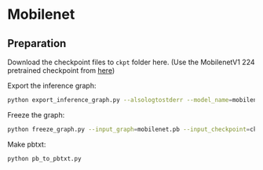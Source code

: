 # Mobilenet

## Preparation

Download the checkpoint files to `ckpt` folder here. (Use the MobilenetV1 224 pretrained checkpoint from [here](https://github.com/tensorflow/models/tree/master/research/slim#Pretrained))

Export the inference graph:
``` bash
python export_inference_graph.py --alsologtostderr --model_name=mobilenet_v1 --image_size=224 --output_file=mobilenet.pb
```

Freeze the graph:
``` bash
python freeze_graph.py --input_graph=mobilenet.pb --input_checkpoint=ckpt/mobilenet_v1_1.0_224.ckpt --output_graph=mobilenet_f.pb --input_binary=true --output_node_names=MobilenetV1/Predictions/Reshape_1
```

Make pbtxt:
``` bash
python pb_to_pbtxt.py
```